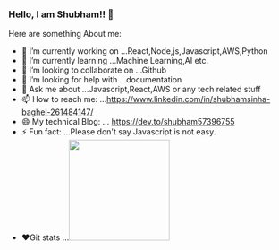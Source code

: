 ### Hello, I am Shubham!! 👋



Here are something About me:

- 🔭 I’m currently working on ...React,Node,js,Javascript,AWS,Python
- 🌱 I’m currently learning ...Machine Learning,AI etc.
- 👯 I’m looking to collaborate on ...Github
- 🤔 I’m looking for help with ...documentation 
- 💬 Ask me about ...Javascript,React,AWS or any tech related stuff
- 📫 How to reach me: ...https://www.linkedin.com/in/shubhamsinha-baghel-261484147/            
- 😄 My technical Blog: ... https://dev.to/shubham57396755
- ⚡ Fun fact: ...Please don't say Javascript is not easy.
- ❤️Git stats ...<img height="180em" src="https://github-readme-stats.vercel.app/api?username=shubhambaghel34&show_icons=true&hide_border=true&&count_private=true&include_all_commits=true" />

